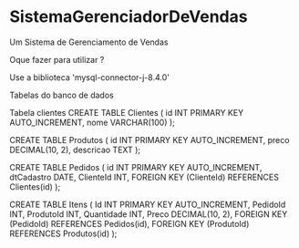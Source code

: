 # SistemaGerenciadorDeVendas
Um Sistema de Gerenciamento de Vendas

Oque fazer para utilizar ?

Use a biblioteca 'mysql-connector-j-8.4.0'

Tabelas do banco de dados

Tabela clientes CREATE TABLE Clientes ( id INT PRIMARY KEY AUTO_INCREMENT, nome VARCHAR(100) );

CREATE TABLE Produtos ( id INT PRIMARY KEY AUTO_INCREMENT, preco DECIMAL(10, 2), descricao TEXT );

CREATE TABLE Pedidos ( id INT PRIMARY KEY AUTO_INCREMENT, dtCadastro DATE, ClienteId INT, FOREIGN KEY (ClienteId) REFERENCES Clientes(id) );

CREATE TABLE Itens ( Id INT PRIMARY KEY AUTO_INCREMENT, PedidoId INT, ProdutoId INT, Quantidade INT, Preco DECIMAL(10, 2), FOREIGN KEY (PedidoId) REFERENCES Pedidos(id), FOREIGN KEY (ProdutoId) REFERENCES Produtos(id) );
